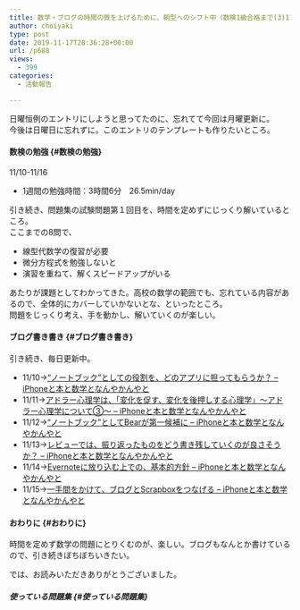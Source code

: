 ```yaml
---
title: 数学・ブログの時間の質を上げるために、朝型へのシフト中（数検1級合格まで(3)11/10-11/16）
author: choiyaki
type: post
date: 2019-11-17T20:36:28+00:00
url: /p688
views:
  - 399
categories:
  - 活動報告

---
```

日曜恒例のエントリにしようと思ってたのに、忘れてて今回は月曜更新に。  
今後は日曜日に忘れずに。このエントリのテンプレートも作りたいところ。

#### 数検の勉強 {#数検の勉強}

11/10-11/16

  * 1週間の勉強時間：3時間6分　26.5min/day

引き続き、問題集の試験問題第１回目を、時間を定めずにじっくり解いているところ。  
ここまでの8問で、

  * 線型代数学の復習が必要
  * 微分方程式を勉強しないと
  * 演習を重ねて、解くスピードアップがいる

あたりが課題としてわかってきた。高校の数学の範囲でも、忘れている内容があるので、全体的にカバーしていかないとな、といったところ。  
問題をじっくり考え、手を動かし、解いていくのが楽しい。

#### ブログ書き書き {#ブログ書き書き}

引き続き、毎日更新中。

  * 11/10→<a href="https://choiyaki.com/?p=673" draggable="false">“ノートブック”としての役割を、どのアプリに担ってもらうか？ – iPhoneと本と数学となんやかんやと</a>
  * 11/11→<a href="https://choiyaki.com/?p=676" draggable="false">アドラー心理学は、「変化を促す、変化を後押しする心理学」〜アドラー心理学について③〜 – iPhoneと本と数学となんやかんやと</a>
  * 11/12→<a href="https://choiyaki.com/?p=678" draggable="false">“ノートブック”としてBearが第一候補に – iPhoneと本と数学となんやかんやと</a>
  * 11/13→<a href="https://choiyaki.com/?p=680" draggable="false">レビューでは、振り返ったものをどう書き残していくのが良さそうか？ – iPhoneと本と数学となんやかんやと</a>
  * 11/14→<a href="https://choiyaki.com/?p=682" draggable="false">Evernoteに放り込む上での、基本的方針 – iPhoneと本と数学となんやかんやと</a>
  * 11/15→<a href="https://choiyaki.com/?p=684" draggable="false">一手間をかけて、ブログとScrapboxをつなげる – iPhoneと本と数学となんやかんやと</a>

#### おわりに {#おわりに}

時間を定めず数学の問題にとりくむのが、楽しい。ブログもなんとか書けているので、引き続きぼちぼちいきたい。

では、お読みいただきありがとうございました。

##### 使っている問題集 {#使っている問題集}